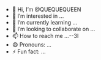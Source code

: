 - 👋 Hi, I’m @QUEQUEQUEEN
- 👀 I’m interested in ...
- 🌱 I’m currently learning ...
- 💞️ I’m looking to collaborate on ...
- 📫 How to reach me ...--3I  
- 😄 Pronouns: ...
- ⚡ Fun fact: ...

<!---
QUEQUEQUEEN/QUEQUEQUEEN is a ✨ special ✨ repository because its `README.md` (this file) appears on your GitHub profile.
You can click the Preview link to take a look at your changes.
--->
